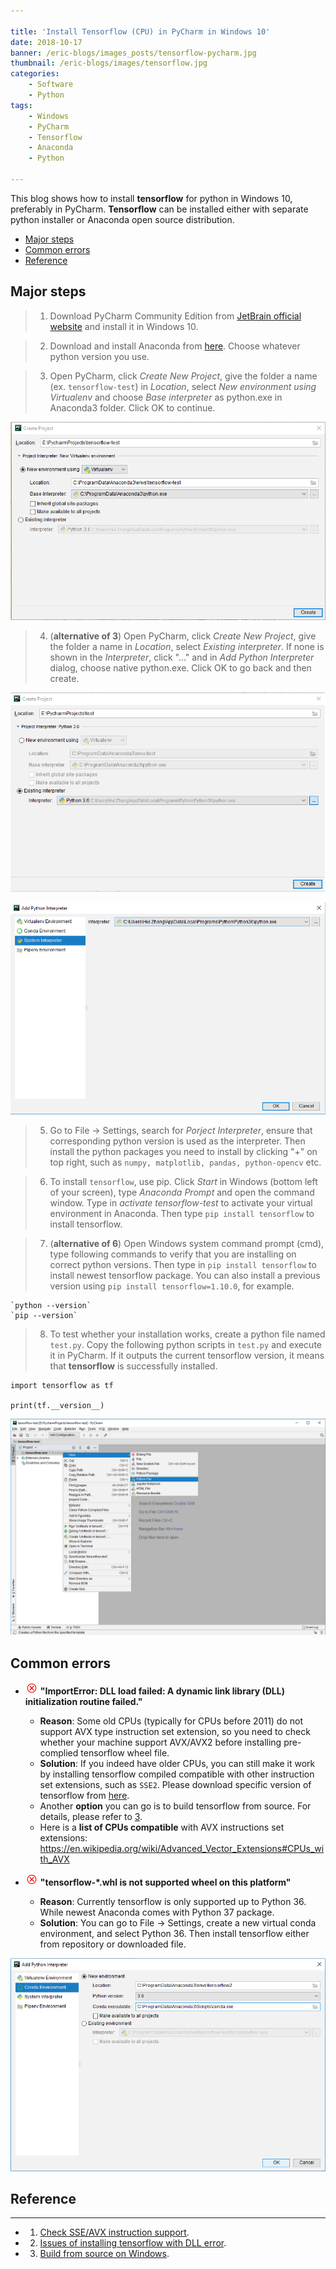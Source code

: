 ```yaml
---

title: 'Install Tensorflow (CPU) in PyCharm in Windows 10'
date: 2018-10-17
banner: /eric-blogs/images_posts/tensorflow-pycharm.jpg
thumbnail: /eric-blogs/images/tensorflow.jpg
categories:
	- Software
	- Python
tags:
	- Windows
	- PyCharm
	- Tensorflow
	- Anaconda
	- Python
	
---
```


This blog shows how to install **tensorflow** for python in Windows 10, preferably in PyCharm. **Tensorflow** can be installed either with separate python installer or Anaconda open source distribution. 

<!-- TOC -->

- [Major steps](#major-steps)
- [Common errors](#common-errors)
- [Reference](#reference)

<!-- /TOC -->

<!--more-->

## Major steps

> 1. Download PyCharm Community Edition from [JetBrain official website](https://www.jetbrains.com/pycharm/download/#section=windows) and install it in Windows 10.

> 2. Download and install Anaconda from [here](https://www.anaconda.com/download/#windows). Choose whatever python version you use.

> 3. Open PyCharm, click *Create New Project*, give the folder a name (ex. `tensorflow-test`) in *Location*, select *New environment using Virtualenv* and choose *Base interpreter* as python.exe in Anaconda3 folder. Click OK to continue.

![image missing](pycharm/create-project-conda.png "Create Project")

> 4. (**alternative of 3**) Open PyCharm, click *Create New Project*, give the folder a name in *Location*, select *Existing interpreter*. If none is shown in the *Interpreter*, click "..." and in *Add Python Interpreter* dialog, choose native python.exe. Click OK to go back and then create.

![image missing](pycharm/create-project-native.png "Create Project")

![image missing](pycharm/add-exist-python-interpreter.png "Add Python Interpreter")

> 5. Go to File -> Settings, search for *Porject Interpreter*, ensure that corresponding python version is used as the interpreter. Then install the python packages you need to install by clicking "+" on top right, such as `numpy, matplotlib, pandas, python-opencv` etc.

> 6. To install `tensorflow`, use pip. Click *Start* in Windows (bottom left of your screen), type *Anaconda Prompt* and open the command window. Type in *activate tensorflow-test* to activate your virtual environment in Anaconda. Then type `pip install tensorflow` to install tensorflow.

> 7. (**alternative of 6**) Open Windows system command prompt (cmd), type following commands to verify that you are installing on correct python versions. Then type in `pip install tensorflow` to install newest tensorflow package. You can also install a previous version using `pip install tensorflow=1.10.0`, for example.

	`python --version`
	`pip --version`

> 8. To test whether your installation works, create a python file named `test.py`. Copy the following python scripts in `test.py` and execute it in PyCharm. If it outputs the current tensorflow version, it means that **tensorflow** is successfully installed.

```
import tensorflow as tf

print(tf.__version__)
```

![image missing](pycharm/create-new-python-file.png "Create a new python file")

## Common errors

- ![image missing](pycharm/error.png) **"ImportError: DLL load failed: A dynamic link library (DLL) initialization routine failed."**
  * **Reason**: Some old CPUs (typically for CPUs before 2011) do not support AVX type instruction set extension, so you need to check whether your machine support AVX/AVX2 before installing pre-complied tensorflow wheel file.
  * **Solution**: If you indeed have older CPUs, you can still make it work by installing tensorflow compiled compatible with other instruction set extensions, such as `SSE2`. Please download specific version of tensorflow from [here](https://github.com/ericzhng/tensorflow-windows-wheel/tree/master/1.11.0/py36/CPU).
  * Another **option** you can go is to build tensorflow from source. For details, please refer to [3](#reference).
  * Here is a **list of CPUs compatible** with AVX instructions set extensions:
    https://en.wikipedia.org/wiki/Advanced_Vector_Extensions#CPUs_with_AVX


- ![image missing](pycharm/error.png) **"tensorflow-*.whl is not supported wheel on this platform"**
  * **Reason**: Currently tensorflow is only supported up to Python 36. While newest Anaconda comes with Python 37 package.
  * **Solution**: You can go to File -> Settings, create a new virtual conda environment, and select Python 36. Then install tensorflow either from repository or downloaded file.

![image missing](pycharm/create-conda-envs.png "Add Python Interpreter")


## Reference
------

* 1. [Check SSE/AVX instruction support](https://gist.github.com/hi2p-perim/7855506#file-ssecheck-cpp).
* 2. [Issues of installing tensorflow with DLL error](https://github.com/tensorflow/tensorflow/issues/17761).
* 3. [Build from source on Windows](https://www.tensorflow.org/install/source_windows).
